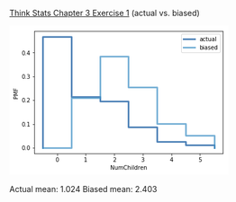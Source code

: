 [Think Stats Chapter 3 Exercise 1](http://greenteapress.com/thinkstats2/html/thinkstats2004.html#toc31) (actual vs. biased)

![actual_biased](https://github.com/imoscovitz/dsp/blob/master/statistics/actualbiased.png) 

Actual mean: 1.024 
Biased mean: 2.403
